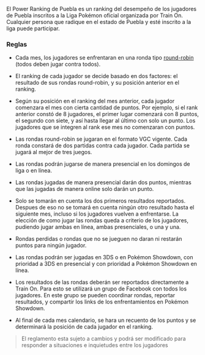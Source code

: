 El Power Ranking de Puebla es un ranking del desempeño de los jugadores de Puebla inscritos a la Liga Pokémon oficial organizada por Train On. Cualquier persona que radique en el estado de Puebla y esté inscrito a la liga puede participar.

### Reglas

* Cada mes, los jugadores se enfrentaran en una ronda tipo [round-robin](https://es.wikipedia.org/wiki/Sistema_de_todos_contra_todos) (todos deben jugar contra todos).

* El ranking de cada jugador se decide basado en dos factores: el resultado de sus rondas round-robin, y su posición anterior en el ranking.

* Según su posición en el ranking del mes anterior, cada jugador comenzara el mes con cierta cantidad de puntos. Por ejemplo, si el rank anterior constó de 8 jugadores, el primer lugar comenzará con 8 puntos, el segundo con siete, y así hasta llegar al último con solo un punto. Los jugadores que se integren al rank ese mes no comenzaran con puntos.

* Las rondas round-robin se jugaran en el formato VGC vigente. Cada ronda constará de dos partidas contra cada jugador. Cada partida se jugará al mejor de tres juegos.

* Las rondas podrán jugarse de manera presencial en los domingos de liga o en línea. 

* Las rondas jugadas de manera presencial darán dos puntos, mientras que las jugadas de manera online solo darán un punto. 

* Solo se tomarán en cuenta los dos primeros resultados reportados. Despues de eso no se tomará en cuenta ningún otro resultado hasta el siguiente mes, incluso si los jugadores vuelven a enfrentarse. La elección de como jugar las rondas queda a criterio de los jugadores, pudiendo jugar ambas en línea, ambas presenciales, o una y una.

* Rondas perdidas o rondas que no se jueguen no daran ni restarán puntos para ningún jugador.

* Las rondas podrán ser jugadas en 3DS o en Pokémon Showdown, con prioridad a 3DS en presencial y con prioridad a Pokémon Showdown en línea. 

* Los resultados de las rondas deberán ser reportados directamente a Train On. Para esto se utilizará un grupo de Facebook con todos los jugadores. En este grupo se pueden coordinar rondas, reportar resultados, y compartir los links de los enfrentamientos en Pokémon Showdown.

* Al final de cada mes calendario, se hara un recuento de los puntos y se determinará la posición de cada jugador en el ranking.

> El reglamento esta sujeto a cambios y podrá ser modificado para responder a situaciones e inquietudes entre los jugadores
